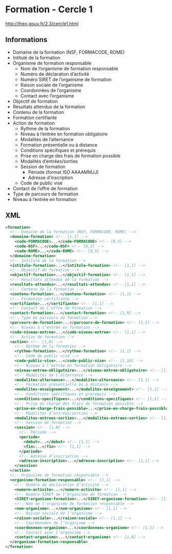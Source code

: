 # Formation - Cercle 1

http://lheo.gouv.fr/2.3/cercle1.html

## Informations

- Domaine de la formation (NSF, FORMACODE, ROME)
- Intitulé de la formation
- Organisme de formation responsable
  - Nom de l’organisme de formation responsable
  - Numéro de déclaration d’activité
  - Numéro SIRET de l’organisme de formation
  - Raison sociale de l’organisme
  - Coordonnées de l’organisme
  - Contact avec l’organisme
- Objectif de formation
- Résultats attendus de la formation
- Contenu de la formation
- Formation certifiante
- Action de formation
  - Rythme de la formation
  - Niveau à l’entrée en formation obligatoire
  - Modalités de l’alternance
  - Formation présentielle ou à distance
  - Conditions spécifiques et prérequis
  - Prise en charge des frais de formation possible
  - Modalités d’entrées/sorties
  - Session de formation
    - Période (format ISO AAAAMMJJ)
    - Adresse d’inscription
  - Code de public visé
- Contact de l’offre de formation
- Type de parcours de formation
- Niveau à l’entrée en formation

## XML

```xml
<formation>
  <!-- Domaine de la formation (NSF, FORMACODE, ROME) -->
  <domaine-formation> <!-- [1,1] -->
    <code-FORMACODE>...</code-FORMACODE> <!-- [0,5] -->
    <code-NSF>...</code-NSF> <!-- [0,3] -->
    <code-ROME>...</code-ROME> <!-- [0,5] -->
  </domaine-formation>
  <!-- Intitulé de la formation -->
  <intitule-formation>...</intitule-formation> <!-- [1,1] -->
  <!-- Objectif de formation -->
  <objectif-formation>...</objectif-formation> <!-- [1,1] -->
  <!-- Résultats attendus de la formation -->
  <resultats-attendus>...</resultats-attendus> <!-- [1,1] -->
  <!-- Contenu de la formation -->
  <contenu-formation>...</contenu-formation> <!-- [1,1] -->
  <!-- Formation certifiante -->
  <certifiante>...</certifiante> <!-- [1,1] -->
  <!-- Contact de l’offre de formation -->
  <contact-formation>...</contact-formation> <!-- [1,N] -->
  <!-- Type de parcours de formation -->
  <parcours-de-formation>...</parcours-de-formation> <!-- [1,1] -->
  <!-- Niveau à l’entrée en formation -->
  <code-niveau-entree>...</code-niveau-entree> <!-- [1,1] -->
  <!-- Action de formation -->
  <action> <!-- [1,N] -->
    <!-- Rythme de la formation -->
    <rythme-formation>...</rythme-formation> <!-- [1,1] -->
    <!-- Code de public visé -->
    <code-public-vise>...</code-public-vise> <!-- [1,10] -->
    <!-- Niveau à l’entrée en formation obligatoire -->
    <niveau-entree-obligatoire>...</niveau-entree-obligatoire> <!-- [1,1] -->
    <!-- Modalités de l’alternance -->
    <modalites-alternance>...</modalites-alternance> <!-- [1,1] -->
    <!-- Formation présentielle ou à distance -->
    <modalites-enseignement>...</modalites-enseignement> <!-- [1,1] -->
    <!-- Conditions spécifiques et prérequis -->
    <conditions-specifiques>...</conditions-specifiques> <!-- [1,1] -->
    <!-- Prise en charge des frais de formation possible -->
    <prise-en-charge-frais-possible>...</prise-en-charge-frais-possible> <!-- [1,1] -->
    <!-- Modalités d’entrées/sorties -->
    <modalites-entrees-sorties>...</modalites-entrees-sorties> <!-- [1,1] -->
    <!-- Session de formation -->
    <session> <!-- [1,N] -->
      <!-- Période -->
      <periode>
        <debut>...</debut> <!-- [1,1] -->
        <fin>...</fin> <!-- [1,1] -->
      </periode>
      <!-- Adresse d’inscription -->
      <adresse-inscription>...</adresse-inscription> <!-- [1,1] -->
    </session>
  </action>
  <!-- Organisme de formation responsable -->
  <organisme-formation-responsable> <!-- [1,1] -->
    <!-- Numéro de déclaration d’activité -->
    <numero-activite>...</numero-activite> <!-- [1,1] -->
    <!-- Numéro SIRET de l’organisme de formation -->
    <SIRET-organisme-formation>...</SIRET-organisme-formation> <!-- [1,1] -->
    <!-- Nom de l’organisme de formation responsable -->
    <nom-organisme>...</nom-organisme> <!-- [1,1] -->
    <!-- Raison sociale de l’organisme -->
    <raison-sociale>...</raison-sociale> <!-- [1,1] -->
    <!-- Coordonnées de l’organisme -->
    <coordonnees-organisme>...</coordonnees-organisme> <!-- [1,1] -->
    <!-- Contact avec l’organisme -->
    <contact-organisme>...</contact-organisme> <!-- [1,N] -->
  </organisme-formation-responsable>
</formation>
```